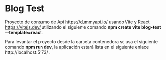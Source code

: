 # Blog Test

Proyecto de consumo de Api https://dummyapi.io/ usando Vite y React https://vitejs.dev/ utilizando el siguiente comando **npm create vite blog-test --template=react**.

Para levantar el proyecto desde la carpeta contenedora se usa el siguiente comando **npm run dev**, la aplicación estará lista en el siguiente enlace http://localhost:5173/ .
